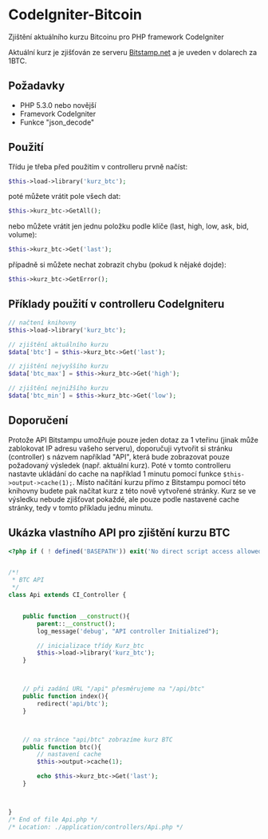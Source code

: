 CodeIgniter-Bitcoin
===================

Zjištění aktuálního kurzu Bitcoinu pro PHP framework CodeIgniter

Aktuální kurz je zjišťován ze serveru [Bitstamp.net](https://bitstamp.net) a je uveden v dolarech za 1BTC.


Požadavky
---------

* PHP 5.3.0 nebo novější
* Framevork CodeIgniter
* Funkce "json_decode"


Použití
-------

Třídu je třeba před použitím v controlleru prvně načíst:

```php
$this->load->library('kurz_btc');
```

poté můžete vrátit pole všech dat:

```php
$this->kurz_btc->GetAll();
```

nebo můžete vrátit jen jednu položku podle klíče (last, high, low, ask, bid, volume):

```php
$this->kurz_btc->Get('last');
```

případně si můžete nechat zobrazit chybu (pokud k nějaké dojde):

```php
$this->kurz_btc->GetError();
```

Příklady použití v controlleru CodeIgniteru
-------------------------------------------

```php
// načtení knihovny
$this->load->library('kurz_btc');

// zjištění aktuálního kurzu
$data['btc'] = $this->kurz_btc->Get('last');

// zjištění nejvyššího kurzu
$data['btc_max'] = $this->kurz_btc->Get('high');

// zjištění nejnižšího kurzu
$data['btc_min'] = $this->kurz_btc->Get('low');
```

Doporučení
----------

Protože API Bitstampu umožňuje pouze jeden dotaz za 1 vteřinu (jinak může zablokovat IP adresu vašeho serveru),
doporučuji vytvořit si stránku (controller) s názvem například "API", která bude zobrazovat pouze požadovaný výsledek (např. aktuální kurz).
Poté v tomto controlleru nastavte ukládání do cache na například 1 minutu pomocí funkce `$this->output->cache(1);`.
Místo načítání kurzu přímo z Bitstampu pomocí této knihovny budete pak načítat kurz z této nově vytvořené stránky.
Kurz se ve výsledku nebude zjišťovat pokaždé, ale pouze podle nastavené cache stránky, tedy v tomto příkladu jednu minutu.


Ukázka vlastního API pro zjištění kurzu BTC
-------------------------------------------

```php
<?php if ( ! defined('BASEPATH')) exit('No direct script access allowed');


/*!
 * BTC API
 */
class Api extends CI_Controller {


	public function __construct(){
		parent::__construct();
        log_message('debug', "API controller Initialized");

		// inicializace třídy Kurz_btc
        $this->load->library('kurz_btc');
	}



	// při zadání URL "/api" přesměrujeme na "/api/btc"
	public function index(){
		redirect('api/btc');
	}



	// na stránce "api/btc" zobrazíme kurz BTC
	public function btc(){
		// nastavení cache
		$this->output->cache(1);

		echo $this->kurz_btc->Get('last');
	}



}
/* End of file Api.php */
/* Location: ./application/controllers/Api.php */
```


